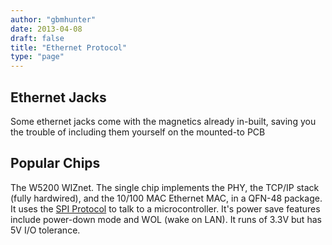 ```yaml
---
author: "gbmhunter"
date: 2013-04-08
draft: false
title: "Ethernet Protocol"
type: "page"
---
```


## Ethernet Jacks

Some ethernet jacks come with the magnetics already in-built, saving you the trouble of including them yourself on the mounted-to PCB

## Popular Chips

The W5200 WIZnet. The single chip implements the PHY, the TCP/IP stack (fully hardwired), and the 10/100 MAC Ethernet MAC, in a QFN-48 package. It uses the [SPI Protocol](/electronics/communication-protocols/spi-communication-protocol/) to talk to a microcontroller. It's power save features include power-down mode and WOL (wake on LAN). It runs of 3.3V but has 5V I/O tolerance.
